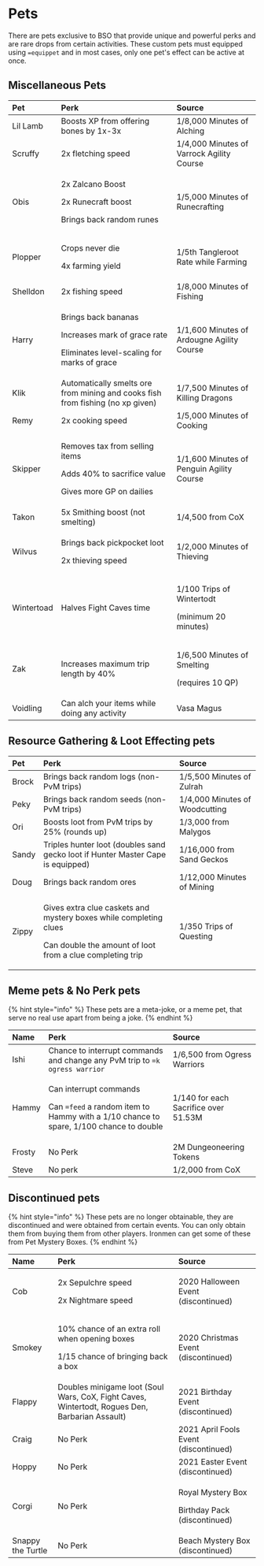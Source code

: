 # Pets

There are pets exclusive to BSO that provide unique and powerful perks and are rare drops from certain activities. These custom pets must equipped using `=equippet` and in most cases, only one pet's effect can be active at once.

## Miscellaneous Pets

<table>
  <thead>
    <tr>
      <th style="text-align:left">Pet</th>
      <th style="text-align:left">Perk</th>
      <th style="text-align:left">Source</th>
    </tr>
  </thead>
  <tbody>
    <tr>
      <td style="text-align:left">Lil Lamb</td>
      <td style="text-align:left">Boosts XP from offering bones by 1x-3x</td>
      <td style="text-align:left">1/8,000 Minutes of Alching</td>
    </tr>
    <tr>
      <td style="text-align:left">Scruffy</td>
      <td style="text-align:left">2x fletching speed</td>
      <td style="text-align:left">1/4,000 Minutes of Varrock Agility Course</td>
    </tr>
    <tr>
      <td style="text-align:left">Obis</td>
      <td style="text-align:left">
        <p>2x Zalcano Boost</p>
        <p>2x Runecraft boost</p>
        <p>Brings back random runes</p>
      </td>
      <td style="text-align:left">1/5,000 Minutes of Runecrafting</td>
    </tr>
    <tr>
      <td style="text-align:left">Plopper</td>
      <td style="text-align:left">
        <p>Crops never die</p>
        <p>4x farming yield</p>
      </td>
      <td style="text-align:left">1/5th Tangleroot Rate while Farming</td>
    </tr>
    <tr>
      <td style="text-align:left">Shelldon</td>
      <td style="text-align:left">2x fishing speed</td>
      <td style="text-align:left">1/8,000 Minutes of Fishing</td>
    </tr>
    <tr>
      <td style="text-align:left">Harry</td>
      <td style="text-align:left">
        <p>Brings back bananas</p>
        <p>Increases mark of grace rate</p>
        <p>Eliminates level-scaling for marks of grace</p>
      </td>
      <td style="text-align:left">1/1,600 Minutes of Ardougne Agility Course</td>
    </tr>
    <tr>
      <td style="text-align:left">Klik</td>
      <td style="text-align:left">Automatically smelts ore from mining and cooks fish from fishing (no xp
        given)</td>
      <td style="text-align:left">1/7,500 Minutes of Killing Dragons</td>
    </tr>
    <tr>
      <td style="text-align:left">Remy</td>
      <td style="text-align:left">2x cooking speed</td>
      <td style="text-align:left">1/5,000 Minutes of Cooking</td>
    </tr>
    <tr>
      <td style="text-align:left">Skipper</td>
      <td style="text-align:left">
        <p>Removes tax from selling items</p>
        <p>Adds 40% to sacrifice value</p>
        <p>Gives more GP on dailies</p>
      </td>
      <td style="text-align:left">1/1,600 Minutes of Penguin Agility Course</td>
    </tr>
    <tr>
      <td style="text-align:left">Takon</td>
      <td style="text-align:left">5x Smithing boost (not smelting)</td>
      <td style="text-align:left">1/4,500 from CoX</td>
    </tr>
    <tr>
      <td style="text-align:left">Wilvus</td>
      <td style="text-align:left">
        <p>Brings back pickpocket loot</p>
        <p>2x thieving speed</p>
      </td>
      <td style="text-align:left">1/2,000 Minutes of Thieving</td>
    </tr>
    <tr>
      <td style="text-align:left">Wintertoad</td>
      <td style="text-align:left">Halves Fight Caves time</td>
      <td style="text-align:left">
        <p>1/100 Trips of Wintertodt</p>
        <p>(minimum 20 minutes)</p>
      </td>
    </tr>
    <tr>
      <td style="text-align:left">Zak</td>
      <td style="text-align:left">Increases maximum trip length by 40%</td>
      <td style="text-align:left">
        <p>1/6,500 Minutes of Smelting</p>
        <p>(requires 10 QP)</p>
      </td>
    </tr>
    <tr>
      <td style="text-align:left">Voidling</td>
      <td style="text-align:left">Can alch your items while doing any activity</td>
      <td style="text-align:left">Vasa Magus</td>
    </tr>
  </tbody>
</table>

## Resource Gathering & Loot Effecting pets

<table>
  <thead>
    <tr>
      <th style="text-align:left">Pet</th>
      <th style="text-align:left">Perk</th>
      <th style="text-align:left">Source</th>
    </tr>
  </thead>
  <tbody>
    <tr>
      <td style="text-align:left">Brock</td>
      <td style="text-align:left">Brings back random logs (non-PvM trips)</td>
      <td style="text-align:left">1/5,500 Minutes of Zulrah</td>
    </tr>
    <tr>
      <td style="text-align:left">Peky</td>
      <td style="text-align:left">Brings back random seeds (non-PvM trips)</td>
      <td style="text-align:left">1/4,000 Minutes of Woodcutting</td>
    </tr>
    <tr>
      <td style="text-align:left">Ori</td>
      <td style="text-align:left">Boosts loot from PvM trips by 25% (rounds up)</td>
      <td style="text-align:left">1/3,000 from Malygos</td>
    </tr>
    <tr>
      <td style="text-align:left">Sandy</td>
      <td style="text-align:left">Triples hunter loot (doubles sand gecko loot if Hunter Master Cape is
        equipped)</td>
      <td style="text-align:left">1/16,000 from Sand Geckos</td>
    </tr>
    <tr>
      <td style="text-align:left">Doug</td>
      <td style="text-align:left">Brings back random ores</td>
      <td style="text-align:left">1/12,000 Minutes of Mining</td>
    </tr>
    <tr>
      <td style="text-align:left">Zippy</td>
      <td style="text-align:left">
        <p>Gives extra clue caskets and mystery boxes while completing clues</p>
        <p>Can double the amount of loot from a clue completing trip</p>
      </td>
      <td style="text-align:left">1/350 Trips of Questing</td>
    </tr>
  </tbody>
</table>

## Meme pets & No Perk pets

{% hint style="info" %}
These pets are a meta-joke, or a meme pet, that serve no real use apart from being a joke.
{% endhint %}

<table>
  <thead>
    <tr>
      <th style="text-align:left">Name</th>
      <th style="text-align:left">Perk</th>
      <th style="text-align:left">Source</th>
    </tr>
  </thead>
  <tbody>
    <tr>
      <td style="text-align:left">Ishi</td>
      <td style="text-align:left">Chance to interrupt commands and change any PvM trip to <code>=k ogress warrior</code>
      </td>
      <td style="text-align:left">1/6,500 from Ogress Warriors</td>
    </tr>
    <tr>
      <td style="text-align:left">Hammy</td>
      <td style="text-align:left">
        <p>Can interrupt commands</p>
        <p>Can <code>=feed</code> a random item to Hammy with a 1/10 chance to spare,
          1/100 chance to double</p>
      </td>
      <td style="text-align:left">1/140 for each Sacrifice over 51.53M</td>
    </tr>
    <tr>
      <td style="text-align:left">Frosty</td>
      <td style="text-align:left">No Perk</td>
      <td style="text-align:left">2M Dungeoneering Tokens</td>
    </tr>
    <tr>
      <td style="text-align:left">Steve</td>
      <td style="text-align:left">No perk</td>
      <td style="text-align:left">1/2,000 from CoX</td>
    </tr>
  </tbody>
</table>

## Discontinued pets

{% hint style="info" %}
These pets are no longer obtainable, they are discontinued and were obtained from certain events. You can only obtain them from buying them from other players. Ironmen can get some of these from Pet Mystery Boxes.
{% endhint %}

<table>
  <thead>
    <tr>
      <th style="text-align:left">Name</th>
      <th style="text-align:left">Perk</th>
      <th style="text-align:left">Source</th>
    </tr>
  </thead>
  <tbody>
    <tr>
      <td style="text-align:left">Cob</td>
      <td style="text-align:left">
        <p>2x Sepulchre speed</p>
        <p>2x Nightmare speed</p>
      </td>
      <td style="text-align:left">2020 Halloween Event (discontinued)</td>
    </tr>
    <tr>
      <td style="text-align:left">Smokey</td>
      <td style="text-align:left">
        <p>10% chance of an extra roll when opening boxes</p>
        <p>1/15 chance of bringing back a box</p>
      </td>
      <td style="text-align:left">2020 Christmas Event (discontinued)</td>
    </tr>
    <tr>
      <td style="text-align:left">Flappy</td>
      <td style="text-align:left">Doubles minigame loot (Soul Wars, CoX, Fight Caves, Wintertodt, Rogues
        Den, Barbarian Assault)</td>
      <td style="text-align:left">2021 Birthday Event (discontinued)</td>
    </tr>
    <tr>
      <td style="text-align:left">Craig</td>
      <td style="text-align:left">No Perk</td>
      <td style="text-align:left">2021 April Fools Event (discontinued)</td>
    </tr>
    <tr>
      <td style="text-align:left">Hoppy</td>
      <td style="text-align:left">No Perk</td>
      <td style="text-align:left">2021 Easter Event (discontinued)</td>
    </tr>
    <tr>
      <td style="text-align:left">Corgi</td>
      <td style="text-align:left">No Perk</td>
      <td style="text-align:left">
        <p>Royal Mystery Box</p>
        <p>Birthday Pack (discontinued)</p>
      </td>
    </tr>
    <tr>
      <td style="text-align:left">Snappy the Turtle</td>
      <td style="text-align:left">No Perk</td>
      <td style="text-align:left">Beach Mystery Box (discontinued)</td>
    </tr>
  </tbody>
</table>

